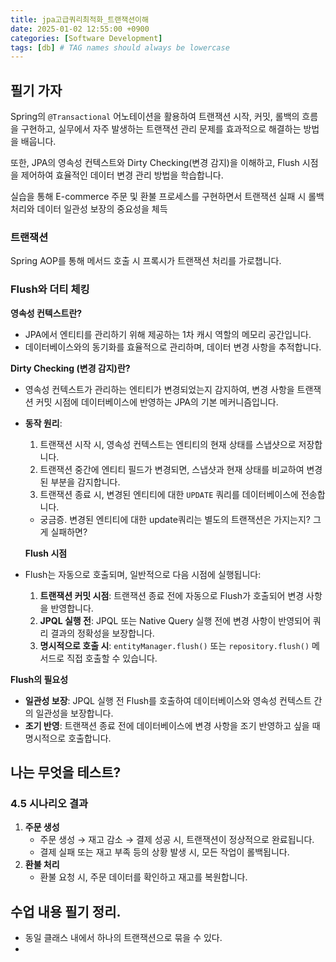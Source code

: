 ```yaml
---
title: jpa고급쿼리최적화_트랜잭션이해
date: 2025-01-02 12:55:00 +0900
categories: [Software Development]
tags: [db] # TAG names should always be lowercase
---
```


## 필기 가자
Spring의 `@Transactional` 어노테이션을 활용하여 트랜잭션 시작, 커밋, 롤백의 흐름을 구현하고, 실무에서 자주 발생하는 트랜잭션 관리 문제를 효과적으로 해결하는 방법을 배웁니다.

또한, JPA의 영속성 컨텍스트와 Dirty Checking(변경 감지)을 이해하고, Flush 시점을 제어하여 효율적인 데이터 변경 관리 방법을 학습합니다.

실습을 통해 E-commerce 주문 및 환불 프로세스를 구현하면서 트랜잭션 실패 시 롤백 처리와 데이터 일관성 보장의 중요성을 체득

### 트랜잭션
Spring AOP를 통해 메서드 호출 시 프록시가 트랜잭션 처리를 가로챕니다.


### Flush와 더티 체킹
**영속성 컨텍스트란?**

- JPA에서 엔티티를 관리하기 위해 제공하는 1차 캐시 역할의 메모리 공간입니다.
- 데이터베이스와의 동기화를 효율적으로 관리하며, 데이터 변경 사항을 추적합니다.

**Dirty Checking (변경 감지)란?**

- 영속성 컨텍스트가 관리하는 엔티티가 변경되었는지 감지하여, 변경 사항을 트랜잭션 커밋 시점에 데이터베이스에 반영하는 JPA의 기본 메커니즘입니다.

- **동작 원리**:
    1. 트랜잭션 시작 시, 영속성 컨텍스트는 엔티티의 현재 상태를 스냅샷으로 저장합니다.
    2. 트랜잭션 중간에 엔티티 필드가 변경되면, 스냅샷과 현재 상태를 비교하여 변경된 부분을 감지합니다.
    3. 트랜잭션 종료 시, 변경된 엔티티에 대한 `UPDATE` 쿼리를 데이터베이스에 전송합니다.
    - 궁금증. 변경된 엔티티에 대한 update쿼리는 별도의 트랜잭션은 가지는지? 그게 실패하면?


  **Flush 시점**

- Flush는 자동으로 호출되며, 일반적으로 다음 시점에 실행됩니다:
    1. **트랜잭션 커밋 시점**: 트랜잭션 종료 전에 자동으로 Flush가 호출되어 변경 사항을 반영합니다.
    2. **JPQL 실행 전**: JPQL 또는 Native Query 실행 전에 변경 사항이 반영되어 쿼리 결과의 정확성을 보장합니다.
    3. **명시적으로 호출 시**: `entityManager.flush()` 또는 `repository.flush()` 메서드로 직접 호출할 수 있습니다.

**Flush의 필요성**

- **일관성 보장**: JPQL 실행 전 Flush를 호출하여 데이터베이스와 영속성 컨텍스트 간의 일관성을 보장합니다.
- **조기 반영**: 트랜잭션 종료 전에 데이터베이스에 변경 사항을 조기 반영하고 싶을 때 명시적으로 호출합니다.

## 나는 무엇을 테스트?
### **4.5 시나리오 결과**

1. **주문 생성**
    - 주문 생성 → 재고 감소 → 결제 성공 시, 트랜잭션이 정상적으로 완료됩니다.
    - 결제 실패 또는 재고 부족 등의 상황 발생 시, 모든 작업이 롤백됩니다.
2. **환불 처리**
    - 환불 요청 시, 주문 데이터를 확인하고 재고를 복원합니다.


## 수업 내용 필기 정리.
* 동일 클래스 내에서 하나의 트랜잭션으로 묶을 수 있다.
*
